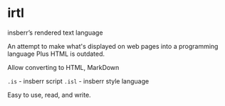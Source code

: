 # irtl
insberr’s rendered text language

An attempt to make what's displayed on web pages into a programming language
Plus HTML is outdated. 

Allow converting to HTML, MarkDown

`.is` - insberr script
`.isl` - insberr style language

Easy to use, read, and write.
